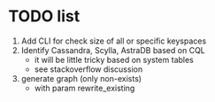  # TODO list
 

1. Add CLI for check size of all or specific keyspaces
2. Identify Cassandra, Scylla, AstraDB based on CQL
   - it will be little tricky based on system tables
   - see stackoverflow discussion
3. generate graph (only non-exists)
   - with param rewrite_existing




